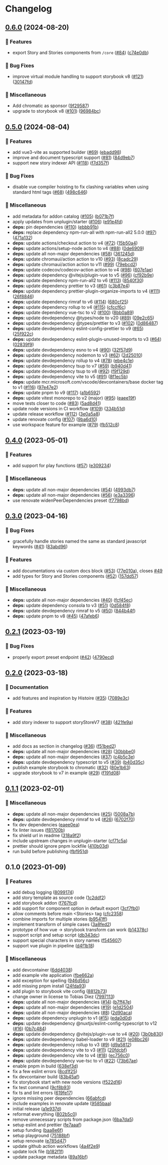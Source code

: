 # Changelog

## [0.6.0](https://github.com/tobiasdiez/storybook-vue-addon/compare/v0.5.0...v0.6.0) (2024-08-20)


### 🔖 Features

* export Story and Stories components from `/core` ([#84](https://github.com/tobiasdiez/storybook-vue-addon/issues/84)) ([c74e0db](https://github.com/tobiasdiez/storybook-vue-addon/commit/c74e0dbc0b5f3aa949e9616c62ffd8f30836a042))


### 🐛 Bug Fixes

* improve virtual module handling to support storybook v8 ([#121](https://github.com/tobiasdiez/storybook-vue-addon/issues/121)) ([30147fd](https://github.com/tobiasdiez/storybook-vue-addon/commit/30147fde08d2eacef21a14875df846c6a142f7ac))


### 🧹 Miscellaneous

* Add chromatic as sponsor ([9f29587](https://github.com/tobiasdiez/storybook-vue-addon/commit/9f2958707e013a9b14122d417652c36552b4b35c))
* upgrade to storybook v8 ([#101](https://github.com/tobiasdiez/storybook-vue-addon/issues/101)) ([96984bc](https://github.com/tobiasdiez/storybook-vue-addon/commit/96984bca3fd7a7cfeb757de5084546b9aa786abf))

## [0.5.0](https://github.com/tobiasdiez/storybook-vue-addon/compare/v0.4.0...v0.5.0) (2024-08-04)

### 🔖 Features

- add vue3-vite as supported builder ([#69](https://github.com/tobiasdiez/storybook-vue-addon/issues/69)) ([ebadd98](https://github.com/tobiasdiez/storybook-vue-addon/commit/ebadd98fc8775add86e60d83794bc394160e7338))
- improve and document typescript support ([#81](https://github.com/tobiasdiez/storybook-vue-addon/issues/81)) ([84d9eb7](https://github.com/tobiasdiez/storybook-vue-addon/commit/84d9eb79f686133c60e9d47c760a1e9cc5495a52))
- support new story indexer API ([#118](https://github.com/tobiasdiez/storybook-vue-addon/issues/118)) ([f7d357f](https://github.com/tobiasdiez/storybook-vue-addon/commit/f7d357f6a67e1e24c057e3714ecdcd2cb99b2eb5))

### 🐛 Bug Fixes

- disable vue compiler hoisting to fix clashing variables when using standard html tags ([#68](https://github.com/tobiasdiez/storybook-vue-addon/issues/68)) ([498c646](https://github.com/tobiasdiez/storybook-vue-addon/commit/498c646a88e63578a5b73cfdd01ef8a942c21af8))

### 🧹 Miscellaneous

- add metadata for addon catalog ([#105](https://github.com/tobiasdiez/storybook-vue-addon/issues/105)) ([b071b7f](https://github.com/tobiasdiez/storybook-vue-addon/commit/b071b7f26df9824158a82dfe854631df85441b54))
- apply updates from unplugin/starter ([#106](https://github.com/tobiasdiez/storybook-vue-addon/issues/106)) ([e91e4fd](https://github.com/tobiasdiez/storybook-vue-addon/commit/e91e4fdba49e67ed291ded568e1e437fee9be61c))
- **deps:** pin dependencies ([#110](https://github.com/tobiasdiez/storybook-vue-addon/issues/110)) ([ebbb91b](https://github.com/tobiasdiez/storybook-vue-addon/commit/ebbb91b9d3b6bb8929e20df06aa6879924d9dad1))
- **deps:** replace dependency npm-run-all with npm-run-all2 5.0.0 ([#97](https://github.com/tobiasdiez/storybook-vue-addon/issues/97)) ([471a132](https://github.com/tobiasdiez/storybook-vue-addon/commit/471a13290ac3d6f6a663687c7c394110110695c0))
- **deps:** update actions/checkout action to v4 ([#72](https://github.com/tobiasdiez/storybook-vue-addon/issues/72)) ([15b50a4](https://github.com/tobiasdiez/storybook-vue-addon/commit/15b50a46f4b7580f2e80a74be2c2c1513b03b15a))
- **deps:** update actions/setup-node action to v4 ([#88](https://github.com/tobiasdiez/storybook-vue-addon/issues/88)) ([0de6909](https://github.com/tobiasdiez/storybook-vue-addon/commit/0de690943a82ed6875e34529e3958418a45f011b))
- **deps:** update all non-major dependencies ([#58](https://github.com/tobiasdiez/storybook-vue-addon/issues/58)) ([361245d](https://github.com/tobiasdiez/storybook-vue-addon/commit/361245d6d4d6aedc8083416c8b018fe8eecd7a69))
- **deps:** update chromaui/action action to v10 ([#93](https://github.com/tobiasdiez/storybook-vue-addon/issues/93)) ([8cadc29](https://github.com/tobiasdiez/storybook-vue-addon/commit/8cadc29a84ae38ca23ab05992cb0b5c36ec237e5))
- **deps:** update chromaui/action action to v11 ([#99](https://github.com/tobiasdiez/storybook-vue-addon/issues/99)) ([79ebcd2](https://github.com/tobiasdiez/storybook-vue-addon/commit/79ebcd2911dd959e2a6883237a8c617790c55315))
- **deps:** update codecov/codecov-action action to v4 ([#98](https://github.com/tobiasdiez/storybook-vue-addon/issues/98)) ([607e1ae](https://github.com/tobiasdiez/storybook-vue-addon/commit/607e1aed398fe80fba69114116ba96b11d210557))
- **deps:** update dependency @vitejs/plugin-vue to v5 ([#96](https://github.com/tobiasdiez/storybook-vue-addon/issues/96)) ([cf92b9e](https://github.com/tobiasdiez/storybook-vue-addon/commit/cf92b9e4a838ec77aff751cabfd0801f6cab882a))
- **deps:** update dependency npm-run-all2 to v6 ([#113](https://github.com/tobiasdiez/storybook-vue-addon/issues/113)) ([8540f30](https://github.com/tobiasdiez/storybook-vue-addon/commit/8540f309203f551fcaab4985385f4e6aaec7f777))
- **deps:** update dependency prettier to v3 ([#61](https://github.com/tobiasdiez/storybook-vue-addon/issues/61)) ([c3b87e4](https://github.com/tobiasdiez/storybook-vue-addon/commit/c3b87e42123c22e8f1934ccd017467cd7ed0d41e))
- **deps:** update dependency prettier-plugin-organize-imports to v4 ([#111](https://github.com/tobiasdiez/storybook-vue-addon/issues/111)) ([26f8846](https://github.com/tobiasdiez/storybook-vue-addon/commit/26f884698134b0576e0712665461e8983ac9763b))
- **deps:** update dependency rimraf to v6 ([#114](https://github.com/tobiasdiez/storybook-vue-addon/issues/114)) ([680cf25](https://github.com/tobiasdiez/storybook-vue-addon/commit/680cf2580f2e4971c89c19a257d1345df55f64d3))
- **deps:** update dependency rollup to v4 ([#115](https://github.com/tobiasdiez/storybook-vue-addon/issues/115)) ([cfccf6c](https://github.com/tobiasdiez/storybook-vue-addon/commit/cfccf6c883991dd9088aaca9b74876490a0f705d))
- **deps:** update dependency vue-tsc to v2 ([#100](https://github.com/tobiasdiez/storybook-vue-addon/issues/100)) ([8bb0a89](https://github.com/tobiasdiez/storybook-vue-addon/commit/8bb0a8936cda45e80a6bc9a6e2b26a0e5694cf81))
- **deps:** update devdependency @types/node to v20 ([#89](https://github.com/tobiasdiez/storybook-vue-addon/issues/89)) ([09e2c65](https://github.com/tobiasdiez/storybook-vue-addon/commit/09e2c65523ceefbabb9c4856fe030f07ba12a310))
- **deps:** update devdependency @types/prettier to v3 ([#102](https://github.com/tobiasdiez/storybook-vue-addon/issues/102)) ([0d86487](https://github.com/tobiasdiez/storybook-vue-addon/commit/0d864873717efb9c8b4eb4863aa1d622e205d974))
- **deps:** update devdependency eslint-config-prettier to v9 ([#65](https://github.com/tobiasdiez/storybook-vue-addon/issues/65)) ([25f922c](https://github.com/tobiasdiez/storybook-vue-addon/commit/25f922c9f203d70fae35c343e4a0add91736c745))
- **deps:** update devdependency eslint-plugin-unused-imports to v3 ([#64](https://github.com/tobiasdiez/storybook-vue-addon/issues/64)) ([02839f9](https://github.com/tobiasdiez/storybook-vue-addon/commit/02839f9b53c304ec562f34df20d9bf7bc6aa4897))
- **deps:** update devdependency esno to v4 ([#90](https://github.com/tobiasdiez/storybook-vue-addon/issues/90)) ([32f57d9](https://github.com/tobiasdiez/storybook-vue-addon/commit/32f57d9669d49266cb8346f6c07901c00743404c))
- **deps:** update devdependency nodemon to v3 ([#62](https://github.com/tobiasdiez/storybook-vue-addon/issues/62)) ([2d25010](https://github.com/tobiasdiez/storybook-vue-addon/commit/2d25010df85003aae69878b4883876817215b703))
- **deps:** update devdependency rollup to v4 ([#78](https://github.com/tobiasdiez/storybook-vue-addon/issues/78)) ([ebe4c1e](https://github.com/tobiasdiez/storybook-vue-addon/commit/ebe4c1e0c228200194df259ac22f0e574e2e86da))
- **deps:** update devdependency tsup to v7 ([#59](https://github.com/tobiasdiez/storybook-vue-addon/issues/59)) ([b940d41](https://github.com/tobiasdiez/storybook-vue-addon/commit/b940d417353652b380ca39289f1d208284804be8))
- **deps:** update devdependency tsup to v8 ([#92](https://github.com/tobiasdiez/storybook-vue-addon/issues/92)) ([f9f129d](https://github.com/tobiasdiez/storybook-vue-addon/commit/f9f129db97cab4ee9d9fc3650885e3abc57492d2))
- **deps:** update devdependency vite to v5 ([#91](https://github.com/tobiasdiez/storybook-vue-addon/issues/91)) ([8f1ec5b](https://github.com/tobiasdiez/storybook-vue-addon/commit/8f1ec5bd0e0dc99c6878573d3eff47dc725f627f))
- **deps:** update mcr.microsoft.com/vscode/devcontainers/base docker tag to v1 ([#116](https://github.com/tobiasdiez/storybook-vue-addon/issues/116)) ([97e47e2](https://github.com/tobiasdiez/storybook-vue-addon/commit/97e47e2d092854ff6d078e0d38aa26c0509f4307))
- **deps:** update pnpm to v9 ([#117](https://github.com/tobiasdiez/storybook-vue-addon/issues/117)) ([a1b6592](https://github.com/tobiasdiez/storybook-vue-addon/commit/a1b65926b2e95cd6b3a6ee9cba2048d53507d296))
- **deps:** update vitest monorepo to v2 (major) ([#95](https://github.com/tobiasdiez/storybook-vue-addon/issues/95)) ([eaee19f](https://github.com/tobiasdiez/storybook-vue-addon/commit/eaee19f67d12fdf07c00edf43ed7f08ddef1b71f))
- move tests closer to code ([#83](https://github.com/tobiasdiez/storybook-vue-addon/issues/83)) ([5ad8d41](https://github.com/tobiasdiez/storybook-vue-addon/commit/5ad8d41b1bec3933a59dcb8fe5c49f2b84988ccd))
- update node versions in CI workflow ([#109](https://github.com/tobiasdiez/storybook-vue-addon/issues/109)) ([334b51d](https://github.com/tobiasdiez/storybook-vue-addon/commit/334b51d21c58feb82de36b472a1aa21a003ff243))
- update release workflow ([#112](https://github.com/tobiasdiez/storybook-vue-addon/issues/112)) ([3e0a5a8](https://github.com/tobiasdiez/storybook-vue-addon/commit/3e0a5a8a9702213aa3c87d83be4f142cdc404333))
- update renovate config ([#107](https://github.com/tobiasdiez/storybook-vue-addon/issues/107)) ([9ba6d10](https://github.com/tobiasdiez/storybook-vue-addon/commit/9ba6d1070ac6cfae418db3440d17d4cc0b27f614))
- use workspace feature for example ([#79](https://github.com/tobiasdiez/storybook-vue-addon/issues/79)) ([fb512c8](https://github.com/tobiasdiez/storybook-vue-addon/commit/fb512c8ca55e1a22715aaf2731eedfc9c6cf4bb0))

## [0.4.0](https://github.com/tobiasdiez/storybook-vue-addon/compare/v0.3.0...v0.4.0) (2023-05-01)

### 🔖 Features

- add support for play functions ([#57](https://github.com/tobiasdiez/storybook-vue-addon/issues/57)) ([e309234](https://github.com/tobiasdiez/storybook-vue-addon/commit/e309234ef05fde9e1273da5b9fa0b19a31b97505))

### 🧹 Miscellaneous

- **deps:** update all non-major dependencies ([#54](https://github.com/tobiasdiez/storybook-vue-addon/issues/54)) ([4993db7](https://github.com/tobiasdiez/storybook-vue-addon/commit/4993db737a53933bb4126636995fdc3a43d6f36f))
- **deps:** update all non-major dependencies ([#56](https://github.com/tobiasdiez/storybook-vue-addon/issues/56)) ([e3a3396](https://github.com/tobiasdiez/storybook-vue-addon/commit/e3a3396b0a4c03ae03eb70b387080f7413cf5102))
- use renovate widenPeerDependencies preset ([f7798bd](https://github.com/tobiasdiez/storybook-vue-addon/commit/f7798bdd50041973cbdc3ffb5a232958341e9270))

## [0.3.0](https://github.com/tobiasdiez/storybook-vue-addon/compare/v0.2.1...v0.3.0) (2023-04-16)

### 🐛 Bug Fixes

- gracefully handle stories named the same as standard javascript keywords ([#41](https://github.com/tobiasdiez/storybook-vue-addon/issues/41)) ([83abd96](https://github.com/tobiasdiez/storybook-vue-addon/commit/83abd96d68e3ff4d43764753a04540af50829dc3))

### 🔖 Features

- add documentations via custom docs block ([#53](https://github.com/tobiasdiez/storybook-vue-addon/issues/53)) ([77e010a](https://github.com/tobiasdiez/storybook-vue-addon/commit/77e010a178a251113949711032563701960215be)), closes [#49](https://github.com/tobiasdiez/storybook-vue-addon/issues/49)
- add types for Story and Stories components ([#52](https://github.com/tobiasdiez/storybook-vue-addon/issues/52)) ([157dd57](https://github.com/tobiasdiez/storybook-vue-addon/commit/157dd57d942a55edaebf07129adeda0427da44ec))

### 🧹 Miscellaneous

- **deps:** update all non-major dependencies ([#40](https://github.com/tobiasdiez/storybook-vue-addon/issues/40)) ([fcf45ec](https://github.com/tobiasdiez/storybook-vue-addon/commit/fcf45ec63c6334127e7b87d9f342a7e07cd61e59))
- **deps:** update dependency consola to v3 ([#51](https://github.com/tobiasdiez/storybook-vue-addon/issues/51)) ([0d584f8](https://github.com/tobiasdiez/storybook-vue-addon/commit/0d584f867cb797ae3d8da1f4aade243b75aaf104))
- **deps:** update devdependency rimraf to v5 ([#50](https://github.com/tobiasdiez/storybook-vue-addon/issues/50)) ([844b44f](https://github.com/tobiasdiez/storybook-vue-addon/commit/844b44f8c7d2cd74dcac33b276a4e6f3eebe5e1c))
- **deps:** update pnpm to v8 ([#45](https://github.com/tobiasdiez/storybook-vue-addon/issues/45)) ([47afeb6](https://github.com/tobiasdiez/storybook-vue-addon/commit/47afeb6ed59122504fb35eea59ead192f05f8863))

## [0.2.1](https://github.com/tobiasdiez/storybook-vue-addon/compare/v0.2.0...v0.2.1) (2023-03-19)

### 🐛 Bug Fixes

- properly export preset endpoint ([#42](https://github.com/tobiasdiez/storybook-vue-addon/issues/42)) ([4790ecd](https://github.com/tobiasdiez/storybook-vue-addon/commit/4790ecd2a7aebf37cd07c979ef8b0a761b32c560))

## [0.2.0](https://github.com/tobiasdiez/storybook-vue-addon/compare/v0.1.1...v0.2.0) (2023-03-18)

### 📝 Documentation

- add features and inspiration by Histoire ([#35](https://github.com/tobiasdiez/storybook-vue-addon/issues/35)) ([7089e3c](https://github.com/tobiasdiez/storybook-vue-addon/commit/7089e3cc4ce90cbae6b32d9cefa4ffd948d84cc4))

### 🔖 Features

- add story indexer to support storyStoreV7 ([#38](https://github.com/tobiasdiez/storybook-vue-addon/issues/38)) ([421fe9a](https://github.com/tobiasdiez/storybook-vue-addon/commit/421fe9a4120908f7a88e4f89c02b06f24b136006))

### 🧹 Miscellaneous

- add docs as section in changelog ([#36](https://github.com/tobiasdiez/storybook-vue-addon/issues/36)) ([f51bed2](https://github.com/tobiasdiez/storybook-vue-addon/commit/f51bed22106f2111a68a98546cc470c602558644))
- **deps:** update all non-major dependencies ([#28](https://github.com/tobiasdiez/storybook-vue-addon/issues/28)) ([30bbbe0](https://github.com/tobiasdiez/storybook-vue-addon/commit/30bbbe012b6b7972da4f78ab9b3b965a7e473fcb))
- **deps:** update all non-major dependencies ([#37](https://github.com/tobiasdiez/storybook-vue-addon/issues/37)) ([c4b5c3e](https://github.com/tobiasdiez/storybook-vue-addon/commit/c4b5c3edc47660a63495208666341cc36fa45b38))
- **deps:** update devdependency typescript to v5 ([#39](https://github.com/tobiasdiez/storybook-vue-addon/issues/39)) ([b40d35c](https://github.com/tobiasdiez/storybook-vue-addon/commit/b40d35cb15883f349e1a1e1f04c004af89e4323b))
- publish example storybook to chromatic ([#32](https://github.com/tobiasdiez/storybook-vue-addon/issues/32)) ([80e1b63](https://github.com/tobiasdiez/storybook-vue-addon/commit/80e1b63eeb1ef427ec9917c486e1fc6a33cac203))
- upgrade storybook to v7 in example ([#29](https://github.com/tobiasdiez/storybook-vue-addon/issues/29)) ([f191d08](https://github.com/tobiasdiez/storybook-vue-addon/commit/f191d08d57a5ab59a3bee2d3e572ce3f8f6cdd15))

## [0.1.1](https://github.com/tobiasdiez/storybook-vue-addon/compare/v0.1.0...v0.1.1) (2023-02-01)

### 🧹 Miscellaneous

- **deps:** update all non-major dependencies ([#25](https://github.com/tobiasdiez/storybook-vue-addon/issues/25)) ([5008a7b](https://github.com/tobiasdiez/storybook-vue-addon/commit/5008a7b653263208952b88b89c3d1317de6db5dc))
- **deps:** update devdependency rimraf to v4 ([#26](https://github.com/tobiasdiez/storybook-vue-addon/issues/26)) ([6702f70](https://github.com/tobiasdiez/storybook-vue-addon/commit/6702f706f2276e50e1b9fb044e3248b6874d4ca9))
- fix dev dependencies ([eaee0ea](https://github.com/tobiasdiez/storybook-vue-addon/commit/eaee0eaeba562f12b6cf5395bd4da91388bf242f))
- fix linter issues ([f81700b](https://github.com/tobiasdiez/storybook-vue-addon/commit/f81700b8c26a59dcb53c40739f70463f01aa5f05))
- fix shield url in readme ([318a9f2](https://github.com/tobiasdiez/storybook-vue-addon/commit/318a9f2628ac102edc77d80ce4ae69199e54187c))
- include upstream changes in unplugin-starter ([cf71c5a](https://github.com/tobiasdiez/storybook-vue-addon/commit/cf71c5a2c8ac8b2cc96d494cca49adc166292523))
- prettier should ignore pnpm lockfile ([410b03d](https://github.com/tobiasdiez/storybook-vue-addon/commit/410b03dc261c72cad50ce84d1d9b3385a51ba651))
- run build before publishing ([fbf951d](https://github.com/tobiasdiez/storybook-vue-addon/commit/fbf951d129140ab2907b71aa7274a936608ebe1e))

## 0.1.0 (2023-01-09)

### 🔖 Features

- add debug logging ([8099174](https://github.com/tobiasdiez/unplugin-storybook-vue/commit/809917457294f0632edb91aa6f2905f0951cc767))
- add story template as source code ([1c2ddf2](https://github.com/tobiasdiez/unplugin-storybook-vue/commit/1c2ddf2c45d2358ee60e9d10d4f29702b7a9e212))
- add storybook addon ([f767fcd](https://github.com/tobiasdiez/unplugin-storybook-vue/commit/f767fcd8ca45aad5cbaf0f0f46f7e0dc42a3a0ce))
- add support for component option in default export ([3cf7fb0](https://github.com/tobiasdiez/unplugin-storybook-vue/commit/3cf7fb030c7a0039c9538ed24f9de2521899770e))
- allow comments before main &lt;Stories&gt; tag ([cfc2358](https://github.com/tobiasdiez/unplugin-storybook-vue/commit/cfc23587679e80592bbc004cff446a0559468156))
- combine imports for multiple stories ([b9541ff](https://github.com/tobiasdiez/unplugin-storybook-vue/commit/b9541ffe6d14e8c58e33160b80f25fa117b5b0db))
- implement transform of simple cases ([3a8fed2](https://github.com/tobiasdiez/unplugin-storybook-vue/commit/3a8fed21f315bee55d324be2f9917c425ccef473))
- prototype of how vue -&gt; storybook transform can work ([b14378c](https://github.com/tobiasdiez/unplugin-storybook-vue/commit/b14378cdd21cbf61b2f1c4a80605d5800ecc54b1))
- support script and setup script ([db343dc](https://github.com/tobiasdiez/unplugin-storybook-vue/commit/db343dc691388a6418dd220e169f28fde2e5e2f0))
- support special characters in story names ([f545607](https://github.com/tobiasdiez/unplugin-storybook-vue/commit/f5456074bf9ac51e4d268cfc80f28998caf7d539))
- support vue plugin in pipeline ([d4f1b18](https://github.com/tobiasdiez/unplugin-storybook-vue/commit/d4f1b185a348cdb0b091284bb32e73610053f936))

### 🧹 Miscellaneous

- add devcontainer ([6dd4038](https://github.com/tobiasdiez/unplugin-storybook-vue/commit/6dd4038976daf3edec755db4d9420f552c5cc4f7))
- add example vite application ([fbe662a](https://github.com/tobiasdiez/unplugin-storybook-vue/commit/fbe662a115c58f72d771fae478e8344c2c7c4aa5))
- add exception for spelling ([946d56c](https://github.com/tobiasdiez/unplugin-storybook-vue/commit/946d56c51b3663cd0286a38051373306f9f3b670))
- add missing pnpm install ([24fda93](https://github.com/tobiasdiez/unplugin-storybook-vue/commit/24fda931151e891bafb0839e2ac5271f2b01591b))
- add plugin to storybook vite config ([8812b73](https://github.com/tobiasdiez/unplugin-storybook-vue/commit/8812b73cfd8c939434cb628ddf0cbafa2990d6c6))
- change owner in license to Tobias Diez ([7997113](https://github.com/tobiasdiez/unplugin-storybook-vue/commit/7997113d801da15cadf45b592c82cb024c00dc48))
- **deps:** update all non-major dependencies ([#14](https://github.com/tobiasdiez/unplugin-storybook-vue/issues/14)) ([b7ff47e](https://github.com/tobiasdiez/unplugin-storybook-vue/commit/b7ff47ed69ca04c4af8c8dea6980e438a6b8770c))
- **deps:** update all non-major dependencies ([#19](https://github.com/tobiasdiez/unplugin-storybook-vue/issues/19)) ([e1d2504](https://github.com/tobiasdiez/unplugin-storybook-vue/commit/e1d25047700b463a425a87a098c95d44adc00055))
- **deps:** update all non-major dependencies ([#8](https://github.com/tobiasdiez/unplugin-storybook-vue/issues/8)) ([2d90aca](https://github.com/tobiasdiez/unplugin-storybook-vue/commit/2d90aca342cad93dd3b82eefc851e0fae8ea8ea8))
- **deps:** update dependency unplugin to v1 ([#15](https://github.com/tobiasdiez/unplugin-storybook-vue/issues/15)) ([eda0d0d](https://github.com/tobiasdiez/unplugin-storybook-vue/commit/eda0d0db005ec5d61c830cedbd70621ef877c9f3))
- **deps:** update devdependency @nuxtjs/eslint-config-typescript to v12 ([#16](https://github.com/tobiasdiez/unplugin-storybook-vue/issues/16)) ([0b7c484](https://github.com/tobiasdiez/unplugin-storybook-vue/commit/0b7c484436defc02dc1df9c45b3ae50c91234cb5))
- **deps:** update devdependency @vitejs/plugin-vue to v4 ([#20](https://github.com/tobiasdiez/unplugin-storybook-vue/issues/20)) ([3b0b830](https://github.com/tobiasdiez/unplugin-storybook-vue/commit/3b0b830dff4423682e4182128deb279c834779aa))
- **deps:** update devdependency babel-loader to v9 ([#21](https://github.com/tobiasdiez/unplugin-storybook-vue/issues/21)) ([e08bc26](https://github.com/tobiasdiez/unplugin-storybook-vue/commit/e08bc261dcebd608c224d598fac5d218552fc3d3))
- **deps:** update devdependency rollup to v3 ([#9](https://github.com/tobiasdiez/unplugin-storybook-vue/issues/9)) ([d9a5812](https://github.com/tobiasdiez/unplugin-storybook-vue/commit/d9a5812bfaf5223be7f2b0266c3ea9fb5bfeaf50))
- **deps:** update devdependency vite to v3 ([#11](https://github.com/tobiasdiez/unplugin-storybook-vue/issues/11)) ([20fdcbf](https://github.com/tobiasdiez/unplugin-storybook-vue/commit/20fdcbfe3f376d890ea69e8f28defad4cd27b3f1))
- **deps:** update devdependency vite to v4 ([#18](https://github.com/tobiasdiez/unplugin-storybook-vue/issues/18)) ([ec756c0](https://github.com/tobiasdiez/unplugin-storybook-vue/commit/ec756c0ae9bee6d561059416dcec69d6f02a5b47))
- **deps:** update devdependency vue-tsc to v1 ([#22](https://github.com/tobiasdiez/unplugin-storybook-vue/issues/22)) ([73b67ae](https://github.com/tobiasdiez/unplugin-storybook-vue/commit/73b67ae8f0f1d2b8e766b816db6b9babe66c9bb0))
- enable pnpm in build ([638ef3d](https://github.com/tobiasdiez/unplugin-storybook-vue/commit/638ef3d8734f983cc806cf492b3322df03967847))
- fix a few eslint errors ([8cd1f25](https://github.com/tobiasdiez/unplugin-storybook-vue/commit/8cd1f259e67a732b41fe813f399e8131e893afa0))
- fix devcontainer build ([83b45af](https://github.com/tobiasdiez/unplugin-storybook-vue/commit/83b45af675b7d902f8ddae1cf77babb4163ef034))
- fix storybook start with new node versions ([f522d16](https://github.com/tobiasdiez/unplugin-storybook-vue/commit/f522d16ee32004143191acf133a2a6f3bd23d131))
- fix test command ([9cf8b93](https://github.com/tobiasdiez/unplugin-storybook-vue/commit/9cf8b938a4a03de79ab2b475287bebfa817cce93))
- fix ts and lint errors ([619fe17](https://github.com/tobiasdiez/unplugin-storybook-vue/commit/619fe170b55831111062a65fa5ed28715b8cb7c4))
- ignore missing peer dependencies ([66abfcd](https://github.com/tobiasdiez/unplugin-storybook-vue/commit/66abfcd2fc6509aee14268d653ce1dc788acc202))
- include examples in renovate update ([9585baa](https://github.com/tobiasdiez/unplugin-storybook-vue/commit/9585baae212439274004e53ab815897f808d738f))
- initial release ([a1e937d](https://github.com/tobiasdiez/unplugin-storybook-vue/commit/a1e937d426fec8b193dff0001d0a0e66793c318d))
- reformat everything ([802b5c0](https://github.com/tobiasdiez/unplugin-storybook-vue/commit/802b5c0b3de72de9513886bcd11822be2ac26774))
- remove unnecessary scripts from package.json ([6ba7da5](https://github.com/tobiasdiez/unplugin-storybook-vue/commit/6ba7da51c61f131dda0aef79b01f2857293d04f5))
- setup eslint and prettier ([fe7aaaf](https://github.com/tobiasdiez/unplugin-storybook-vue/commit/fe7aaafcc5a26dc66b94162673cddf982ccf4e32))
- setup funding ([baa8e6f](https://github.com/tobiasdiez/unplugin-storybook-vue/commit/baa8e6feb7a25b8fa36740746ca7c3ae37a58776))
- setup playground ([75188bf](https://github.com/tobiasdiez/unplugin-storybook-vue/commit/75188bf60b7f25764cdea1f462646f3d9e85e22a))
- setup renovate ([e785d47](https://github.com/tobiasdiez/unplugin-storybook-vue/commit/e785d477a0e5d8a425da22ed416c5d93d18c4f07))
- update github action workflows ([4a4f2e9](https://github.com/tobiasdiez/unplugin-storybook-vue/commit/4a4f2e99d02897a84c58f4946e4be24c48612934))
- update lock file ([b182f1f](https://github.com/tobiasdiez/unplugin-storybook-vue/commit/b182f1f52322ef35e4af246aa15725c46f6d66cb))
- update package metadata ([89a16bf](https://github.com/tobiasdiez/unplugin-storybook-vue/commit/89a16bfbb9d9e4144020ee0b710483cc807e6cf4))
